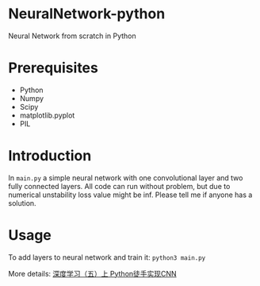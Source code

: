 # NeuralNetwork-python
Neural Network from scratch in Python

# Prerequisites
- Python
- Numpy
- Scipy
- matplotlib.pyplot
- PIL

# Introduction
In `main.py` a simple neural network with one convolutional layer and two fully connected layers.
All code can run without problem, but due to numerical unstability loss value might be inf. Please tell me if anyone has a solution. 

# Usage
To add layers to neural network and train it: `python3 main.py`

More details: [深度学习（五）上 Python徒手实现CNN](https://www.jianshu.com/p/7fedf619d315)

